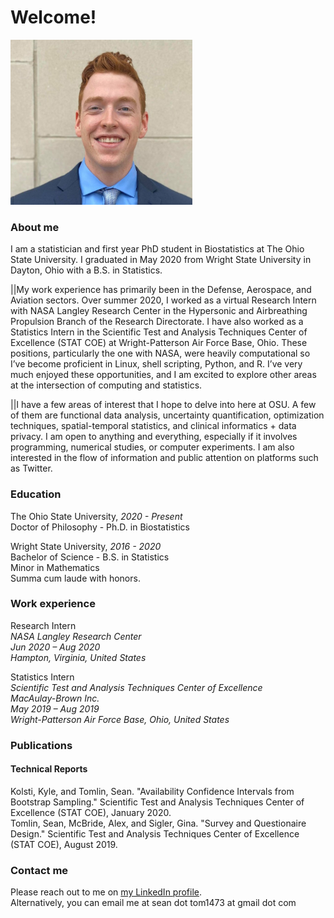# Welcome!

<img src="wsufebshoot.jpg" height="264">

### About me

I am a statistician and first year PhD student in Biostatistics at The Ohio State University. I graduated in May 2020 from Wright State University in Dayton, Ohio with a B.S. in Statistics.  

||My work experience has primarily been in the Defense, Aerospace, and Aviation sectors. Over summer 2020, I worked as a virtual Research Intern with NASA Langley Research Center in the Hypersonic and Airbreathing Propulsion Branch of the Research Directorate. I have also worked as a Statistics Intern in the Scientific Test and Analysis Techniques Center of Excellence (STAT COE) at Wright-Patterson Air Force Base, Ohio.  These positions, particularly the one with NASA, were heavily computational so I’ve become proficient in Linux, shell scripting, Python, and R. I’ve very much enjoyed these opportunities, and I am excited to explore other areas at the intersection of computing and statistics.  

||I have a few areas of interest that I hope to delve into here at OSU. A few of them are functional data analysis, uncertainty quantification, optimization techniques, spatial-temporal statistics, and clinical informatics + data privacy. I am open to anything and everything, especially if it involves programming, numerical studies, or computer experiments. I am also interested in the flow of information and public attention on platforms such as Twitter.



### Education 
The Ohio State University, *2020 - Present*  
Doctor of Philosophy - Ph.D. in Biostatistics  

Wright State University, *2016 - 2020*  
Bachelor of Science - B.S. in Statistics  
Minor in Mathematics  
Summa cum laude with honors.  

### Work experience

Research Intern  
*NASA Langley Research Center  
Jun 2020 – Aug 2020  
Hampton, Virginia, United States*

Statistics Intern  
*Scientific Test and Analysis Techniques Center of Excellence  
MacAulay-Brown Inc.  
May 2019 – Aug 2019  
Wright-Patterson Air Force Base, Ohio, United States*

### Publications
#### Technical Reports
Kolsti, Kyle, and Tomlin, Sean. "Availability Confidence Intervals from Bootstrap Sampling." Scientific Test and Analysis Techniques Center of Excellence (STAT COE), January 2020.  
Tomlin, Sean, McBride, Alex, and Sigler, Gina. "Survey and Questionaire Design." Scientific Test and Analysis Techniques Center of Excellence (STAT COE), August 2019.  

### Contact me

Please reach out to me on [my LinkedIn profile](https://www.linkedin.com/in/seantomlinstat/).  
Alternatively, you can email me at sean dot tom1473 at gmail dot com
